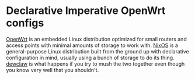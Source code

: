 # Declarative Imperative OpenWrt configs

[OpenWrt] is an embedded Linux distribution optimized for small routers and access points with minimal amounts of storage to work with.
[NixOS] is a general-purpose Linux distribution built from the ground up with declarative configuration in mind, usually using a bunch of storage to do its thing.
[dewclaw](./index.html) is what happens if you try to mush the two together even though you know very well that you shouldn't.

[OpenWrt]: https://openwrt.org/
[NixOS]: https://nixos.org/
